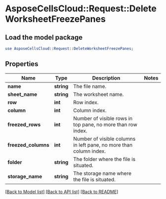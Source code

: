 # AsposeCellsCloud::Request::DeleteWorksheetFreezePanes 

## Load the model package
```perl
use AsposeCellsCloud::Request::DeleteWorksheetFreezePanes;
```

## Properties
Name | Type | Description | Notes
------------ | ------------- | ------------- | -------------
**name** | **string** | The file name. |
**sheet_name** | **string** | The worksheet name. |
**row** | **int** | Row index. |
**column** | **int** | Column index. |
**freezed_rows** | **int** | Number of visible rows in top pane, no more than row index. |
**freezed_columns** | **int** | Number of visible columns in left pane, no more than column index. |
**folder** | **string** | The folder where the file is situated. |
**storage_name** | **string** | The storage name where the file is situated. |  

[[Back to Model list]](../README.md#documentation-for-requests) [[Back to API list]](../README.md#documentation-for-api-endpoints) [[Back to README]](../README.md)


